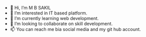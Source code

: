 - 👋 Hi, I’m M B SAKIL
- 👀 I’m interested in IT based platform.
- 🌱 I’m currently learning web development.
- 💞️ I’m looking to collaborate on skill development.
- 📫 You can reach me bia social media and my git hub account.

<!---
mbsakil99/mbsakil99 is a ✨ special ✨ repository because its `README.md` (this file) appears on your GitHub profile.
You can click the Preview link to take a look at your changes.
--->
